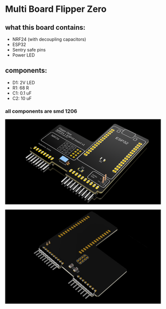 # Multi Board Flipper Zero

## what this board contains:
- NRF24 (with decoupling capacitors)
- ESP32
- Sentry safe pins
- Power LED

## components:
* D1: 2V LED 
* R1: 68 R
* C1: 0.1 uF
* C2: 10 uF

### all components are smd 1206

![board front](https://github.com/DrB0rk/Flipper-Zero-Boards/blob/main/Multi%20boards/Multi%20Board/pics/board%20front.png)

![board back](https://github.com/DrB0rk/Flipper-Zero-Boards/blob/main/Multi%20boards/Multi%20Board/pics/board%20back.png)
